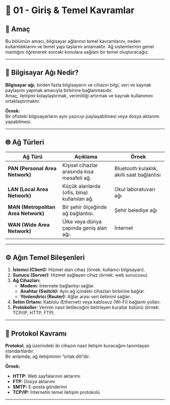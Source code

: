 # 📘 01 - Giriş & Temel Kavramlar

## 🎯 Amaç
Bu bölümün amacı, bilgisayar ağlarının temel kavramlarını, neden kullanıldıklarını ve temel yapı taşlarını anlamaktır. Ağ sistemlerinin genel mantığını öğrenerek sonraki konulara sağlam bir temel oluşturacağız.

---

## 🔹 Bilgisayar Ağı Nedir?

**Bilgisayar ağı**, birden fazla bilgisayarın ve cihazın bilgi, veri ve kaynak paylaşımı yapmak amacıyla birbirine bağlanmasıdır.  
Amaç, iletişimi kolaylaştırmak, verimliliği artırmak ve kaynak kullanımını ortaklaştırmaktır.

**Örnek:**  
Bir ofisteki bilgisayarların aynı yazıcıyı paylaşabilmesi veya dosya aktarımı yapabilmesi.

---

## 🌐 Ağ Türleri

| Ağ Türü | Açıklama | Örnek |
|----------|-----------|--------|
| **PAN (Personal Area Network)** | Kişisel cihazlar arasında kısa mesafeli ağ. | Bluetooth kulaklık, akıllı saat bağlantısı |
| **LAN (Local Area Network)** | Küçük alanlarda (ofis, bina) kullanılan ağ. | Okul laboratuvarı ağı |
| **MAN (Metropolitan Area Network)** | Bir şehir ölçeğinde ağ bağlantısı. | Şehir belediye ağı |
| **WAN (Wide Area Network)** | Ülke veya dünya çapında geniş alan ağı. | İnternet |

---

## ⚙️ Ağın Temel Bileşenleri

1. **İstemci (Client):** Hizmet alan cihaz (örnek: kullanıcı bilgisayarı).  
2. **Sunucu (Server):** Hizmet sağlayan cihaz (örnek: web sunucusu).  
3. **Ağ Cihazları:**
   - **Modem:** İnternete bağlantıyı sağlar.  
   - **Anahtar (Switch):** Aynı ağ içindeki cihazları birbirine bağlar.  
   - **Yönlendirici (Router):** Ağlar arası veri iletimini sağlar.  
4. **İletim Ortamı:** Kablolu (Ethernet) veya kablosuz (Wi-Fi) bağlantı yolları.  
5. **Protokoller:** Verinin nasıl iletileceğini belirleyen kurallar bütünü (örnek: TCP/IP, HTTP, FTP).

---
## 🔑 Protokol Kavramı

**Protokol**, ağ üzerindeki iki cihazın nasıl iletişim kuracağını tanımlayan standartlardır.  
Bir anlamda, ağ iletişiminin “ortak dili”dir.

**Örnek:**  
- **HTTP:** Web sayfalarının aktarımı  
- **FTP:** Dosya aktarımı  
- **SMTP:** E-posta gönderimi  
- **TCP/IP:** İnternetin temel iletişim protokolü  

---
